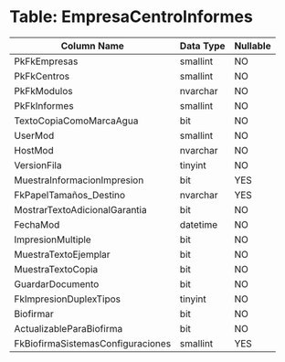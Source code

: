 # Table: EmpresaCentroInformes

| Column Name | Data Type | Nullable |
|-------------|-----------|----------|
| PkFkEmpresas | smallint | NO |
| PkFkCentros | smallint | NO |
| PkFkModulos | nvarchar | NO |
| PkFkInformes | smallint | NO |
| TextoCopiaComoMarcaAgua | bit | NO |
| UserMod | smallint | NO |
| HostMod | nvarchar | NO |
| VersionFila | tinyint | NO |
| MuestraInformacionImpresion | bit | YES |
| FkPapelTamaños_Destino | nvarchar | YES |
| MostrarTextoAdicionalGarantia | bit | NO |
| FechaMod | datetime | NO |
| ImpresionMultiple | bit | NO |
| MuestraTextoEjemplar | bit | NO |
| MuestraTextoCopia | bit | NO |
| GuardarDocumento | bit | NO |
| FkImpresionDuplexTipos | tinyint | NO |
| Biofirmar | bit | NO |
| ActualizableParaBiofirma | bit | NO |
| FkBiofirmaSistemasConfiguraciones | smallint | YES |
